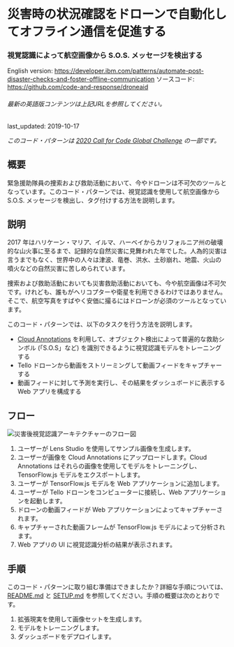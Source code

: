 # 災害時の状況確認をドローンで自動化してオフライン通信を促進する

### 視覚認識によって航空画像から S.O.S. メッセージを検出する

English version: https://developer.ibm.com/patterns/automate-post-disaster-checks-and-foster-offline-communication
ソースコード: https://github.com/code-and-response/droneaid

###### 最新の英語版コンテンツは上記URLを参照してください。
last_updated: 2019-10-17

 _このコード・パターンは [2020 Call for Code Global Challenge](https://developer.ibm.com/jp/callforcode/) の一部です。_

## 概要

緊急援助隊員の捜索および救助活動において、今やドローンは不可欠のツールとなっています。このコード・パターンでは、視覚認識を使用して航空画像から S.O.S. メッセージを検出し、タグ付けする方法を説明します。

## 説明

2017 年はハリケーン・マリア、イルマ、ハーベイからカリフォルニア州の破壊的な山火事に至るまで、記録的な自然災害に見舞われた年でした。人為的災害は言うまでもなく、世界中の人々は津波、竜巻、洪水、土砂崩れ、地震、火山の噴火などの自然災害に苦しめられています。

捜索および救助活動においても災害救助活動においても、今や航空画像は不可欠です。けれども、誰もがヘリコプターや衛星を利用できるわけではありません。そこで、航空写真をすばやく安価に撮るにはドローンが必須のツールとなっています。

このコード・パターンでは、以下のタスクを行う方法を説明します。

* [Cloud Annotations](https://cloud.annotations.ai/) を利用して、オブジェクト検出によって普遍的な救助シンボル (「S.O.S」など) を識別できるように視覚認識モデルをトレーニングする
* Tello ドローンから動画をストリーミングして動画フィードをキャプチャーする
* 動画フィードに対して予測を実行し、その結果をダッシュボードに表示する Web アプリを構成する

## フロー

![災害後視覚認識アーキテクチャーのフロー図](../../images/post-disaster-visual-recognition-3.png)

1. ユーザーが Lens Studio を使用してサンプル画像を生成します。
2. ユーザーが画像を Cloud Annotations にアップロードします。Cloud Annotations はそれらの画像を使用してモデルをトレーニングし、TensorFlow.js モデルをエクスポートします。
3. ユーザーが TensorFlow.js モデルを Web アプリケーションに追加します。
4. ユーザーが Tello ドローンをコンピューターに接続し、Web アプリケーションを起動します。
5. ドローンの動画フィードが Web アプリケーションによってキャプチャーされます。
6. キャプチャーされた動画フレームが TensorFlow.js モデルによって分析されます。
7. Web アプリの UI に視覚認識分析の結果が表示されます。

## 手順

このコード・パターンに取り組む準備はできましたか？詳細な手順については、[README.md](https://github.com/Code-and-Response/DroneAid/blob/master/README.md) と [SETUP.md](https://github.com/Code-and-Response/DroneAid/blob/master/SETUP.md) を参照してください。手順の概要は次のとおりです。

1. 拡張現実を使用して画像セットを生成します。
2. モデルをトレーニングします。
3. ダッシュボードをデプロイします。
